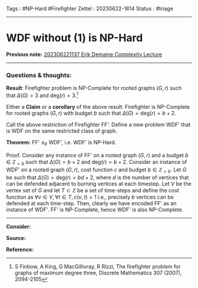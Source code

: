Tags : #NP-Hard #Firefighter 
Zettel :  20230622-1614
Status : #triage 

-----

# WDF without (1) is NP-Hard

**Previous note:** [202306221137 Erik Demaine Complexity Lecture](202306221137%20Erik%20Demaine%20Complexity%20Lecture.md)

-----

### Questions & thoughts:

**Result**: Firefighter problem is NP-Complete for rooted graphs $(G, r)$ such that $\Delta(G)=3$ and $\textrm{deg}(r)=3$.[^1] 

Either a **Claim** or a **corollary** of the above result: Firefighter is NP-Complete for rooted graphs $(G, r)$ with budget $b$ such that $\Delta(G)=\textrm{deg}(r)=b+2$.

Call the above restriction of Firefighter FF'. Define a new problem WDF' that is WDF on the same restricted class of graph.

**Theorem:** FF' $\leq_\textrm{P}$ WDF', i.e. WDF' is NP-Hard.

Proof. Consider any instance of FF' on a rooted graph $(G, r)$ and a budget $b\in\mathbb{Z_{>0}}$ such that $\Delta(G)=b+2$ and $\textrm{deg}(r)=b+2$. Consider an instance of WDF' on a rooted graph $(G, r)$, cost function $c$ and budget $b\in\mathbb{Z_{>0}}$. Let $G$ be such that $\Delta(G)=\textrm{deg}(r)=bd+2$, where $d$ is the number of vertices that can be defended adjacent to burning vertices at each timestep. Let $V$ be the vertex set of $G$ and let $T\subset\mathbb{Z}$ be a set of time-steps and define the cost function as $\forall v\in V, \forall t \in T, c(v, t)=1$ i.e., precisely $b$ vertices can be defended at each time-step. Then, clearly we have encoded FF' as an instance of WDF'. FF' is NP-Complete, hence WDF' is also NP-Complete.

-----
 
**Consider:**


**Source:** 


**Reference:** 


[^1]: S Finbow, A King, G MacGillivray, R Rizzi, The firefighter problem for graphs of maximum degree three, Discrete Mathematics 307 (2007), 2094-2105